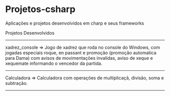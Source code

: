# Projetos-csharp
 Aplicações e projetos desenvolvidos em charp e seus frameworks


Projetos Desenvolvidos
_____________________________________________________________________________________________________________________________

xadrez_console => Jogo de xadrez que roda no console do Windows, com jogadas especiais roque, en passant e promoção (promoção automatica para Dama) com avisos de movimentações invalidas, aviso de xeque e xequemate informando o vencedor da partida.
_____________________________________________________________________________________________________________________________

Calculadora => Calculadora com operações de multiplicaçã, divisão, soma e subtração.
_____________________________________________________________________________________________________________________________